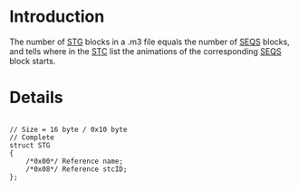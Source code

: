 # Introduction #

The number of [STG](STG.md) blocks in a .m3 file equals the number of [SEQS](SEQS.md) blocks, and tells where in the [STC](STC.md) list the animations of the corresponding [SEQS](SEQS.md) block starts.


# Details #

```

// Size = 16 byte / 0x10 byte
// Complete
struct STG
{
    /*0x00*/ Reference name;
    /*0x08*/ Reference stcID;
};

```